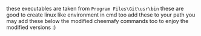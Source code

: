 these executables are taken from `Program Files\Git\usr\bin`
these are good to create linux like environment in cmd too
add these to your path
you may add these below the modified cheemafy commands too to enjoy the modified versions :)
